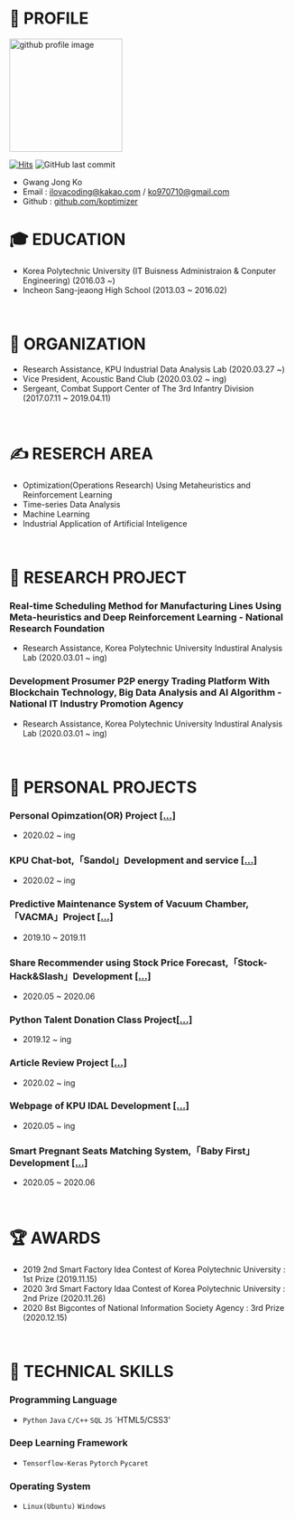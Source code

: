 # 📝 PROFILE
<img alt="github profile image" src="https://avatars1.githubusercontent.com/u/29548128?s=400&u=2e375da7abe40b9e73ffd45cf6d8951dc173f8a5&v=4" width="200">

[![Hits](https://hits.seeyoufarm.com/api/count/incr/badge.svg?url=https%3A%2F%2Fgithub.com%2Fkoptimizer%2FCV)](https://hits.seeyoufarm.com)
![GitHub last commit](https://img.shields.io/github/last-commit/koptimizer/CV.svg)

* Gwang Jong Ko
* Email : ilovacoding@kakao.com / ko970710@gmail.com
* Github : [github.com/koptimizer](https://github.com/koptimizer)

# 🎓 EDUCATION
- Korea Polytechnic University (IT Buisness Administraion & Conputer Engineering) (2016.03 ~)
- Incheon Sang-jeaong High School  (2013.03 ~ 2016.02)
<br>

# 💼 ORGANIZATION
- Research Assistance, KPU Industrial Data Analysis Lab (2020.03.27 ~)
- Vice President, Acoustic Band Club <Sorisae> (2020.03.02 ~ ing)
- Sergeant, Combat Support Center of The 3rd Infantry Division (2017.07.11 ~ 2019.04.11)
</br>

# ✍ RESERCH AREA
- Optimization(Operations Research) Using Metaheuristics and Reinforcement Learning
- Time-series Data Analysis
- Machine Learning
- Industrial Application of Artificial Inteligence
</br>

# 🧪 RESEARCH PROJECT
### Real-time Scheduling Method for Manufacturing Lines Using Meta-heuristics and Deep Reinforcement Learning - National Research Foundation
- Research Assistance, Korea Polytechnic University Industiral Analysis Lab (2020.03.01 ~ ing)

### Development Prosumer P2P energy Trading Platform With Blockchain Technology, Big Data Analysis and AI Algorithm - National IT Industry Promotion Agency
- Research Assistance, Korea Polytechnic University Industiral Analysis Lab (2020.03.01 ~ ing)
</br>

# 📖 PERSONAL PROJECTS
### Personal Opimzation(OR) Project [[...]](https://github.com/koptimizer/my_Optimization-studio)
- 2020.02 ~ ing

### KPU Chat-bot,「Sandol」Development and service [[...]](https://github.com/koptimizer/kakaotalk_chatbot_sandol)
- 2020.02 ~ ing

### Predictive Maintenance System of Vacuum Chamber,「VACMA」Project [[...]](https://github.com/koptimizer/VACMA_KIT_prop)
- 2019.10 ~ 2019.11

### Share Recommender using Stock Price Forecast,「Stock-Hack&Slash」Development [[...]](https://github.com/koptimizer/StockHackAndSlash)
- 2020.05 ~ 2020.06

### Python Talent Donation Class Project[[...]](https://github.com/koptimizer/Python_Breakers)
- 2019.12 ~ ing

### Article Review Project [[...]](https://github.com/koptimizer/my_PaperLog)
- 2020.02 ~ ing

### Webpage of KPU IDAL Development [[...]](https://github.com/koptimizer/IDALab.io)
- 2020.05 ~ ing

### Smart Pregnant Seats Matching System,「Baby First」Development [[...]](https://github.com/koptimizer/BabyFirst)
- 2020.05 ~ 2020.06
<br>

# 🏆 AWARDS
- 2019 2nd Smart Factory Idea Contest of Korea Polytechnic University : 1st Prize (2019.11.15)
- 2020 3rd Smart Factory Idaa Contest of Korea Polytechnic University : 2nd Prize (2020.11.26)
- 2020 8st Bigcontes of National Information Society Agency : 3rd Prize (2020.12.15)
<br>

# 🎯 TECHNICAL SKILLS
### Programming Language
- `Python` `Java` `C/C++` `SQL` `JS` `HTML5/CSS3'

### Deep Learning Framework
- `Tensorflow-Keras` `Pytorch` `Pycaret`

### Operating System
- `Linux(Ubuntu)` `Windows`
<br>


